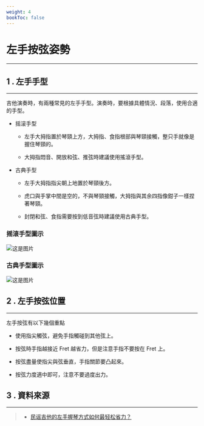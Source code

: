 ```yaml
---
weight: 4
bookToc: false
---
```


# 左手按弦姿勢

---

## 1 . 左手手型

---

吉他演奏時，有兩種常見的左手手型。演奏時，要根據具體情況、段落，使用合適的手型。

- 摇滚手型

  - 左手大拇指置於琴頸上方，大拇指、食指根部與琴頸接觸，整只手就像是握住琴頸的。

  - 大拇指悶音、開放和弦、推弦時建議使用搖滾手型。

- 古典手型

  - 左手大拇指指尖朝上地置於琴頸後方。

  - 虎口與手掌中間是空的，不與琴頸接觸，大拇指與其余四指像鉗子一樣捏著琴頸。

  - 封閉和弦、食指需要按到低音弦時建議使用古典手型。

### 摇滚手型圖示

![这是图片](/認識吉他/吉他姿勢/guitar-6.png)

### 古典手型圖示

![这是图片](/認識吉他/吉他姿勢/guitar-7.png)

## 2 . 左手按弦位置

---

左手按弦有以下幾個重點

- 使用指尖觸弦，避免手指觸碰到其他弦上。

- 按弦時手指越接近 Fret 越省力，但是注意手指不要按在 Fret 上。

- 按弦盡量使指尖與弦垂直，手指關節要凸起來。

- 按弦力度適中即可，注意不要過度出力。

## 3 . 資料來源

---

> - [民谣吉他的左手握琴方式如何最轻松省力？](https://www.zhihu.com/question/57343106)  